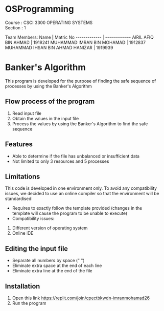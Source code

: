 # OSProgramming

Course : CSCI 3300 OPERATING SYSTEMS <br />
Section : 1

Team Members:
Name  | Matric No
------------- | -------------
AIRIL AFIQ BIN AHMAD  | 1919241
MUHAMMAD IMRAN BIN MOHAMAD  | 1912837
MUHAMMAD IHSAN BIN AHMAD HANIZAR  | 1919939

# Banker's Algorithm

This program is developed for the purpose of finding the safe sequence of processes by using the Banker's Algorithm

## Flow process of the program

1. Read input file
2. Obtain the values in the input file
3. Process the values by using the Banker's Algorithm to find the safe sequence

## Features

- Able to determine if the file has unbalanced or insufficient data
- Not limited to only 3 resources and 5 processes

## Limitations

This code is developed in one environment only. To avoid any compatibility issues, we decided to use an online compiler so that the environment will be standardised

- Requires to exactly follow the template provided (changes in the template will cause the program to be unable to execute)
- Compatibility issues:
1. Different version of operating system
2. Online IDE 

## Editing the input file

- Separate all numbers by space (" ")
- Eliminate extra space at the end of each line
- Eliminate extra line at the end of the file

## Installation

1. Open this link https://replit.com/join/cpectbkwdn-imranmohamad26
2. Run the program
